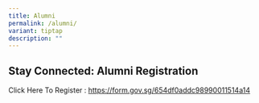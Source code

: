 ```yaml
---
title: Alumni
permalink: /alumni/
variant: tiptap
description: ""
---
```

<h2>Stay Connected: Alumni Registration</h2>
<p>Click Here To Register : <a href="https://form.gov.sg/68b7cbbb8f4895f4539770a0" rel="noopener noreferrer nofollow" target="_blank">https://form.gov.sg/654df0addc98990011514a14</a>
</p>